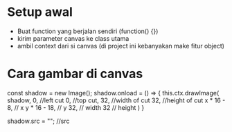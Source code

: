 # Setup awal
- Buat function yang berjalan sendiri (function() {})
- kirim parameter canvas ke class utama
- ambil context dari si canvas (di project ini kebanyakan make fitur object)

# Cara gambar di canvas
   const shadow = new Image();
   shadow.onload = () => {
    this.ctx.drawImage(
      shadow, 
      0, //left cut 
      0, //top cut,
      32, //width of cut
      32, //height of cut
      x * 16 - 8, // x
      y * 16 - 18, // y
      32, // width
      32 // height
   )
   }

   shadow.src = "";  //src

